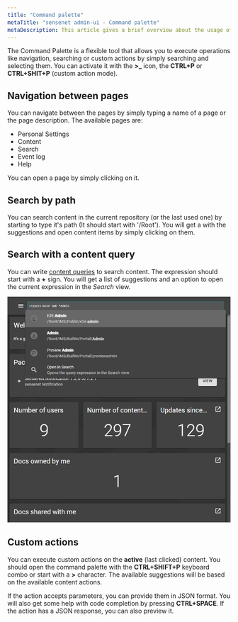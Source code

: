 ```yaml
---
title: "Command palette"
metaTitle: "sensenet admin-ui - Command palette"
metaDescription: This article gives a brief overview about the usage of the Command Palette on the Admin UI.
---
```


The Command Palette is a flexible tool that allows you to execute operations like navigation, searching or custom actions by simply searching and selecting them. You can activate it with the **>\_** icon, the **CTRL+P** or **CTRL+SHIT+P** (custom action mode).

## Navigation between pages

You can navigate between the pages by simply typing a name of a page or the page description. The available pages are:

- Personal Settings
- Content
- Search
- Event log
- Help

You can open a page by simply clicking on it.

## Search by path

You can search content in the current repository (or the last used one) by starting to type it's path (It should start with '/Root'). You will get a with the suggestions and open content items by simply clicking on them.

## Search with a content query

You can write [content queries](/concepts/basics/041-content-query/) to search content. The expression should start with a **+** sign. You will get a list of suggestions and an option to open the current expression in the _Search_ view.

![Displaying search results](../img/admin-ui-command-palette.png "Displaying search results")

## Custom actions

You can execute custom actions on the **active** (last clicked) content. You should open the command palette with the **CTRL+SHIFT+P** keyboard combo or start with a **>** character. The available suggestions will be based on the available content actions.

If the action accepts parameters, you can provide them in JSON format. You will also get some help with code completion by pressing **CTRL+SPACE**. If the action has a JSON response, you can also preview it.
